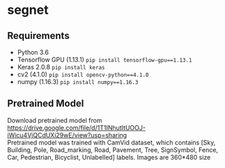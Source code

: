 # segnet
## Requirements
* Python 3.6
* Tensorflow GPU (1.13.1)      ```pip install tensorflow-gpu==1.13.1```
* Keras 2.0.8        ```pip install keras```
* cv2 (4.1.0)        ```pip install opencv-python==4.1.0```
* numpy (1.16.3)     ```pip install numpy==1.16.3```

## Pretrained Model
Download pretrained model from <https://drive.google.com/file/d/1T1INhutItUOOJ-iWicu4VjQCdUXi29wE/view?usp=sharing>
<br>
Pretrained model was trained with CamVid dataset, which contains \[Sky, Building, Pole, Road_marking, Road, Pavement, Tree, SignSymbol, Fence, Car, Pedestrian, Bicyclist, Unlabelled\] labels. Images are 360\*480 size


